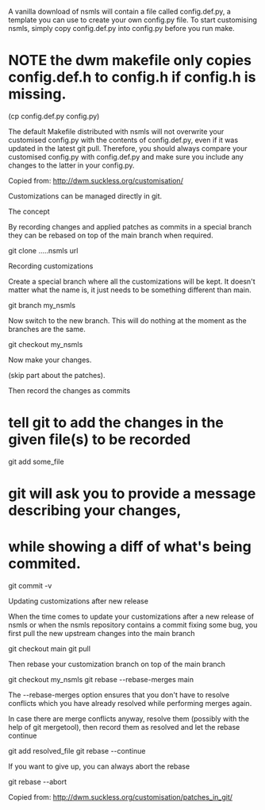 A vanilla download of nsmls will contain a file called config.def.py, a template you can use to create your own config.py file. 
To start customising nsmls, simply copy config.def.py into config.py before you run make.

# NOTE the dwm makefile only copies config.def.h to config.h if config.h is missing.


(cp config.def.py config.py)


The default Makefile distributed with nsmls will not overwrite your customised config.py with the contents of config.def.py, even if it was updated in the latest git pull. Therefore, you should always compare your customised config.py with config.def.py and make sure you include any changes to the latter in your config.py.


Copied from: http://dwm.suckless.org/customisation/


Customizations can be managed directly in git.

The concept

By recording changes and applied patches as commits in a special branch they can be rebased on top of the main branch when required.

git clone .....nsmls url

Recording customizations

Create a special branch where all the customizations will be kept. It doesn't matter what the name is, it just needs to be something different than main.

git branch my_nsmls

Now switch to the new branch. This will do nothing at the moment as the branches are the same.

git checkout my_nsmls

Now make your changes. 

(skip part about the patches).

Then record the changes as commits

# tell git to add the changes in the given file(s) to be recorded
git add some_file
# git will ask you to provide a message describing your changes,
# while showing a diff of what's being commited.
git commit -v


Updating customizations after new release

When the time comes to update your customizations after a new release of nsmls or when the nsmls repository contains a commit fixing some bug, you first pull the new upstream changes into the main branch

git checkout main
git pull

Then rebase your customization branch on top of the main branch

git checkout my_nsmls
git rebase --rebase-merges main


The --rebase-merges option ensures that you don't have to resolve conflicts which you have already resolved while performing merges again.

In case there are merge conflicts anyway, resolve them (possibly with the help of git mergetool), then record them as resolved and let the rebase continue

git add resolved_file
git rebase --continue

If you want to give up, you can always abort the rebase

git rebase --abort


Copied from: http://dwm.suckless.org/customisation/patches_in_git/

